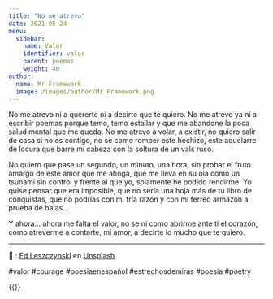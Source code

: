 ```yaml
---
title: "No me atrevo"
date: 2021-05-24
menu:
  sidebar:
    name: Valor
    identifier: valor
    parent: poemas
    weight: 40
author:
  name: Mr Framework
  image: /images/author/Mr Framework.png
---
```


No me atrevo ni a quererte ni a decirte que te quiero. No me atrevo ya ni a escribir poemas porque temo, temo estallar y que me abandone la poca salud mental que me queda. No me atrevo a volar, a existir, no quiero salir de casa si no es contigo, no se como romper este hechizo, este aquelarre de locura que barre mi cabeza con la soltura de un vals ruso.

No quiero que pase un segundo, un minuto, una hora, sin probar el fruto amargo de este amor que me ahoga, que me lleva en su ola como un tsunami sin control y frente al que yo, solamente he podido rendirme. Yo quise pensar que era imposible, que no sería una hoja más de tu libro de conquistas, que no podrías con mi fría razón y con mi ferreo armazón a prueba de balas...

Y ahora... ahora me falta el valor, no se ni como abrirme ante ti el corazón, como atreverme a contarte, mi amor, a decirte lo mucho que te quiero.

---

📸 : [Ed Leszczynskl](https://unsplash.com/@ed_leszczynskl) en [Unsplash](https://unsplash.com/photos/KXNTfIg6rVM)

#valor #courage #poesiaenespañol #estrechosdemiras #poesia #poetry

{{<mastobutton>}}
